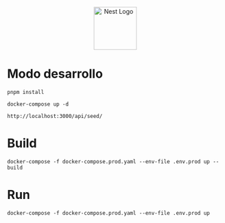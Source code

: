 <p align="center">
  <a href="http://nestjs.com/" target="blank"><img src="https://nestjs.com/img/logo-small.svg" width="100" alt="Nest Logo" /></a>
</p>

# Modo desarrollo

```
pnpm install
```

```
docker-compose up -d
```

```
http://localhost:3000/api/seed/
```

# Build
```
docker-compose -f docker-compose.prod.yaml --env-file .env.prod up --build

```

# Run
```
docker-compose -f docker-compose.prod.yaml --env-file .env.prod up

```